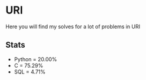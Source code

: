 # URI
Here you will find my solves for a lot of problems in URI

## Stats
* Python = 20.00%
* C = 75.29%
* SQL = 4.71%
